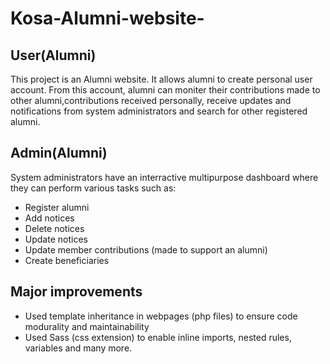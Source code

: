 # Kosa-Alumni-website-
## User(Alumni)
This project is an Alumni website. It allows alumni to create personal user account. From this account, 
alumni can moniter their contributions made to other alumni,contributions received personally, receive updates and notifications from system administrators and search 
for other registered alumni.
## Admin(Alumni)
System administrators have an interractive multipurpose dashboard where they can perform various tasks such as:
* Register alumni
* Add notices
* Delete notices
* Update notices
* Update member contributions (made to support an alumni)
* Create beneficiaries
## Major improvements 
* Used template inheritance in webpages (php files) to ensure code modurality and maintainability
* Used Sass (css extension) to enable inline imports, nested rules, variables and many more.

